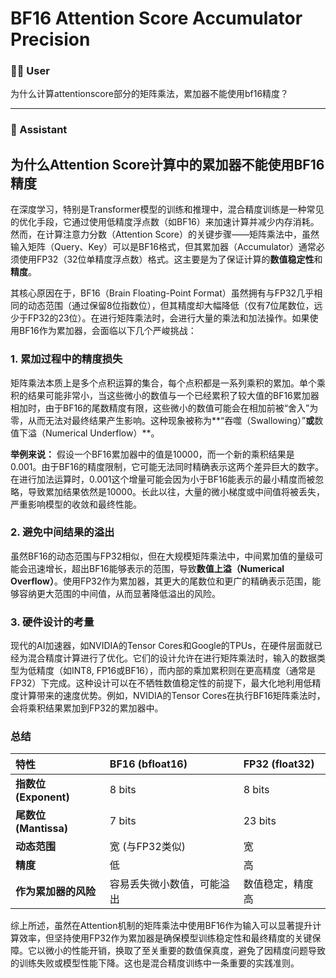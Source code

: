 # BF16 Attention Score Accumulator Precision

### 🧑‍💻 User

为什么计算attentionscore部分的矩阵乘法，累加器不能使用bf16精度？

---

### 🤖 Assistant

## 为什么Attention Score计算中的累加器不能使用BF16精度

在深度学习，特别是Transformer模型的训练和推理中，混合精度训练是一种常见的优化手段，它通过使用低精度浮点数（如BF16）来加速计算并减少内存消耗。然而，在计算注意力分数（Attention Score）的关键步骤——矩阵乘法中，虽然输入矩阵（Query、Key）可以是BF16格式，但其累加器（Accumulator）通常必须使用FP32（32位单精度浮点数）格式。这主要是为了保证计算的**数值稳定性**和**精度**。

其核心原因在于，BF16（Brain Floating-Point Format）虽然拥有与FP32几乎相同的动态范围（通过保留8位指数位），但其精度却大幅降低（仅有7位尾数位，远少于FP32的23位）。在进行矩阵乘法时，会进行大量的乘法和加法操作。如果使用BF16作为累加器，会面临以下几个严峻挑战：

### 1. **累加过程中的精度损失**

矩阵乘法本质上是多个点积运算的集合，每个点积都是一系列乘积的累加。单个乘积的结果可能非常小，当这些微小的数值与一个已经累积了较大值的BF16累加器相加时，由于BF16的尾数精度有限，这些微小的数值可能会在相加前被“舍入”为零，从而无法对最终结果产生影响。这种现象被称为**“吞噬（Swallowing）”**或**数值下溢（Numerical Underflow）**。

**举例来说：** 假设一个BF16累加器中的值是10000，而一个新的乘积结果是0.001。由于BF16的精度限制，它可能无法同时精确表示这两个差异巨大的数字。在进行加法运算时，0.001这个增量可能会因为小于BF16能表示的最小精度而被忽略，导致累加结果依然是10000。长此以往，大量的微小梯度或中间值将被丢失，严重影响模型的收敛和最终性能。

### 2. **避免中间结果的溢出**

虽然BF16的动态范围与FP32相似，但在大规模矩阵乘法中，中间累加值的量级可能会迅速增长，超出BF16能够表示的范围，导致**数值上溢（Numerical Overflow）**。使用FP32作为累加器，其更大的尾数位和更广的精确表示范围，能够容纳更大范围的中间值，从而显著降低溢出的风险。

### 3. **硬件设计的考量**

现代的AI加速器，如NVIDIA的Tensor Cores和Google的TPUs，在硬件层面就已经为混合精度计算进行了优化。它们的设计允许在进行矩阵乘法时，输入的数据类型为低精度（如INT8, FP16或BF16），而内部的乘加累积则在更高精度（通常是FP32）下完成。这种设计可以在不牺牲数值稳定性的前提下，最大化地利用低精度计算带来的速度优势。例如，NVIDIA的Tensor Cores在执行BF16矩阵乘法时，会将乘积结果累加到FP32的累加器中。

### **总结**

| 特性 | BF16 (bfloat16) | FP32 (float32) |
| :--- | :--- | :--- |
| **指数位 (Exponent)** | 8 bits | 8 bits |
| **尾数位 (Mantissa)** | 7 bits | 23 bits |
| **动态范围** | 宽 (与FP32类似) | 宽 |
| **精度** | 低 | 高 |
| **作为累加器的风险** | 容易丢失微小数值，可能溢出 | 数值稳定，精度高 |

综上所述，虽然在Attention机制的矩阵乘法中使用BF16作为输入可以显著提升计算效率，但坚持使用FP32作为累加器是确保模型训练稳定性和最终精度的关键保障。它以微小的性能开销，换取了至关重要的数值保真度，避免了因精度问题导致的训练失败或模型性能下降。这也是混合精度训练中一条重要的实践准则。